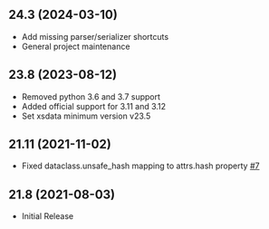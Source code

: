 ## 24.3 (2024-03-10)

- Add missing parser/serializer shortcuts
- General project maintenance

## 23.8 (2023-08-12)

- Removed python 3.6 and 3.7 support
- Added official support for 3.11 and 3.12
- Set xsdata minimum version v23.5

## 21.11 (2021-11-02)

- Fixed dataclass.unsafe_hash mapping to attrs.hash property
  [#7](https://github.com/tefra/xsdata-attrs/issues/7)

## 21.8 (2021-08-03)

- Initial Release
